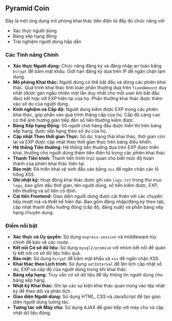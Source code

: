 ## Pyramid Coin

Đây là một ứng dụng mô phỏng khai thác tiền điện tử đầy đủ chức năng với:

*   Xác thực người dùng
*   Bảng xếp hạng động
*   Trải nghiệm người dùng hấp dẫn

### Các Tính năng Chính

*   **Xác thực Người dùng:** Chức năng đăng ký và đăng nhập an toàn bằng `bcrypt` để băm mật khẩu. Giới hạn đăng ký dựa trên IP để ngăn chặn lạm dụng.
*   **Mô phỏng Khai thác:** Người dùng có thể bắt đầu và dừng các phiên khai thác. Quá trình khai thác tính toán phần thưởng dựa trên `fixedAmount` duy nhất (được gán ngẫu nhiên một lần duy nhất cho mỗi user khi bắt đầu đào)  kết hợp với EXP hiện tại của họ. Phần thưởng khai thác được thêm vào số dư của người dùng.
*   **Kinh nghiệm và Cấp độ:** Người dùng kiếm được EXP trong các phiên khai thác, góp phần vào quá trình thăng cấp của họ. Cấp độ càng cao có thể ảnh hưởng gián tiếp đến số tiền thưởng kiếm được.
*   **Bảng Xếp hạng Động:** 50 người chơi hàng đầu được hiển thị trên bảng xếp hạng, được xếp hạng theo số dư của họ.
*   **Cập nhật Theo thời gian Thực:** Số dư, trạng thái khai thác, thời gian còn lại và EXP được cập nhật theo thời gian thực trên bảng điều khiển.
*   **Hệ thống Tiền thưởng:** Hệ thống tiền thưởng dựa trên EXP được triển khai, thưởng cho người dùng thêm tiền điện tử trong các phiên khai thác.
*   **Thanh Tiến trình:** Thanh tiến trình trực quan cho biết mức độ hoàn thành của phiên khai thác hiện tại.
*   **Bảo mật:** Đã triển khai vệ sinh đầu vào bằng `xss` để ngăn chặn các lỗ hổng XSS.
*   **Ghi nhật ký:** Hoạt động khai thác được ghi vào `logs.txt` trong thư mục `logs`, bao gồm dấu thời gian, tên người dùng, số tiền kiếm được, EXP, tiền thưởng và số tiền cố định.
*   **Cải tiến Frontend:** Giao diện người dùng được cải thiện với các chuyển tiếp mượt mà và thiết kế hiện đại. Bao gồm đăng nhập/đăng ký theo tab, cập nhật thanh điều hướng động (cấp độ, đăng xuất) và phần bảng xếp hạng chuyên dụng.

### Điểm nổi bật

*   **Xác thực và Ủy quyền:** Sử dụng `express-session` và middleware tùy chỉnh để bảo vệ các route.
*   **Kết nối Cơ sở dữ liệu:** Sử dụng `mysql2/promise` với nhóm kết nối để quản lý kết nối cơ sở dữ liệu hiệu quả.
*   **Bảo mật:** Sử dụng `bcrypt` để băm mật khẩu và `xss` để ngăn chặn XSS.
*   **Khai thác theo Lịch trình:** Sử dụng `setInterval` để lên lịch cập nhật số dư, EXP và cấp độ của người dùng trong khi khai thác.
*   **Bảng xếp hạng:** Truy vấn cơ sở dữ liệu để lấy thông tin người dùng cho bảng xếp hạng.
*   **Nhật ký Khai thác:** Ghi lại các sự kiện khai thác quan trọng vào tệp nhật ký để theo dõi và phân tích.
*   **Giao diện Người dùng:** Sử dụng HTML, CSS và JavaScript để tạo giao diện người dùng tương tác.
*   **Tương tác với Máy chủ:** Sử dụng AJAX để giao tiếp với máy chủ và cập nhật dữ liệu động.
